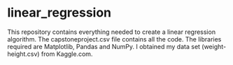 # linear_regression
This repository contains everything needed to create a linear regression algorithm.
The capstoneproject.csv file contains all the code. The libraries required
are Matplotlib, Pandas and NumPy. I obtained my data set (weight-height.csv) from Kaggle.com.
